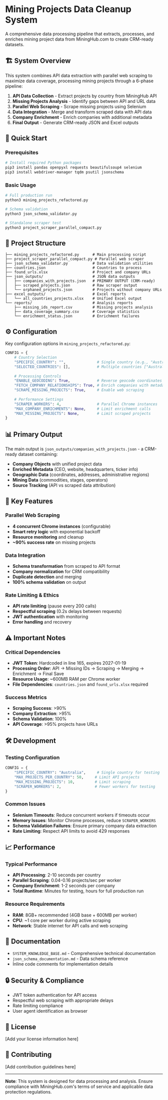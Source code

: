 # Mining Projects Data Cleanup System

A comprehensive data processing pipeline that extracts, processes, and enriches mining project data from MiningHub.com to create CRM-ready datasets.

## 🏗️ System Overview

This system combines API data extraction with parallel web scraping to maximize data coverage, processing mining projects through a 6-phase pipeline:

1. **API Data Collection** - Extract projects by country from MiningHub API
2. **Missing Projects Analysis** - Identify gaps between API and URL data
3. **Parallel Web Scraping** - Scrape missing projects using Selenium
4. **Data Integration** - Merge and transform scraped data with API data
5. **Company Enrichment** - Enrich companies with additional metadata
6. **Final Output** - Generate CRM-ready JSON and Excel outputs

## 🚀 Quick Start

### Prerequisites

```bash
# Install required Python packages
pip3 install pandas openpyxl requests beautifulsoup4 selenium 
pip3 install webdriver-manager tqdm psutil jsonschema
```

### Basic Usage

```bash
# Full production run
python3 mining_projects_refactored.py

# Schema validation
python3 json_schema_validator.py

# Standalone scraper test
python3 project_scraper_parallel_compact.py
```

## 📁 Project Structure

```
├── mining_projects_refactored.py      # Main processing script
├── project_scraper_parallel_compact.py # Parallel web scraper
├── json_schema_validator.py           # Data validation utilities
├── countries.json                     # Countries to process
├── found_urls.xlsx                    # Project and company URLs
├── json_outputs/                      # JSON data outputs
│   ├── companies_with_projects.json   # PRIMARY OUTPUT (CRM-ready)
│   ├── scraped_projects.json          # Raw scraper output
│   └── orphaned_projects.json         # Projects without company URLs
├── excel_outputs/                     # Excel reports
│   └── all_countries_projects.xlsx    # Unified Excel output
└── reports/                           # Analysis reports
    ├── missing_ids_report.csv         # Missing projects analysis
    ├── data_coverage_summary.csv      # Coverage statistics
    └── enrichment_status.json         # Enrichment failures
```

## ⚙️ Configuration

Key configuration options in `mining_projects_refactored.py`:

```python
CONFIG = {
    # Country Selection
    "SPECIFIC_COUNTRY": "",              # Single country (e.g., "Australia")
    "SELECTED_COUNTRIES": [],            # Multiple countries ["Australia", "Canada"]
    
    # Processing Controls
    "ENABLE_GEOCODING": True,            # Reverse geocode coordinates
    "FETCH_COMPANY_RELATIONSHIPS": True, # Enrich companies with metadata
    "SCRAPE_MISSING_PROJECTS": True,     # Enable web scraping
    
    # Performance Settings
    "SCRAPER_WORKERS": 4,                # Parallel Chrome instances
    "MAX_COMPANY_ENRICHMENTS": None,     # Limit enrichment calls
    "MAX_MISSING_PROJECTS": None,        # Limit scraped projects
}
```

## 📊 Primary Output

The main output is `json_outputs/companies_with_projects.json` - a CRM-ready dataset containing:

- **Company Objects** with unified project data
- **Enriched Metadata** (CEO, website, headquarters, ticker info)
- **Geographic Data** (coordinates, addresses, administrative regions)
- **Mining Data** (commodities, stages, operators)
- **Source Tracking** (API vs scraped data attribution)

## 🔧 Key Features

### Parallel Web Scraping
- **4 concurrent Chrome instances** (configurable)
- **Smart retry logic** with exponential backoff
- **Resource monitoring** and cleanup
- **~90% success rate** on missing projects

### Data Integration
- **Schema transformation** from scraped to API format
- **Company normalization** for CRM compatibility  
- **Duplicate detection** and merging
- **100% schema validation** on output

### Rate Limiting & Ethics
- **API rate limiting** (pause every 200 calls)
- **Respectful scraping** (0.2s delays between requests)
- **JWT authentication** with monitoring
- **Error handling** and recovery

## ⚠️ Important Notes

### Critical Dependencies
- **JWT Token**: Hardcoded in line 165, expires 2027-01-19
- **Processing Order**: API → Missing IDs → Scraping → Merging → Enrichment → Final Save
- **Resource Usage**: ~600MB RAM per Chrome worker
- **File Dependencies**: `countries.json` and `found_urls.xlsx` required

### Success Metrics
- **Scraping Success**: >90%
- **Company Extraction**: >95%
- **Schema Validation**: 100%
- **API Coverage**: >95% projects have URLs

## 🛠️ Development

### Testing Configuration
```python
CONFIG = {
    "SPECIFIC_COUNTRY": "Australia",     # Single country for testing
    "MAX_PROJECTS_PER_COUNTRY": 50,     # Limit API projects
    "MAX_MISSING_PROJECTS": 10,         # Limit scraping
    "SCRAPER_WORKERS": 2,               # Fewer workers for testing
}
```

### Common Issues
- **Selenium Timeouts**: Reduce concurrent workers if timeouts occur
- **Memory Issues**: Monitor Chrome processes, reduce `SCRAPER_WORKERS`
- **Schema Validation Failures**: Ensure primary company data extraction
- **Rate Limiting**: Respect API limits to avoid 429 responses

## 📈 Performance

### Typical Performance
- **API Processing**: 2-10 seconds per country
- **Parallel Scraping**: 0.04-0.16 projects/sec per worker
- **Company Enrichment**: 1-2 seconds per company
- **Total Runtime**: Minutes for testing, hours for full production run

### Resource Requirements
- **RAM**: 8GB+ recommended (4GB base + 600MB per worker)
- **CPU**: ~1 core per worker during active scraping
- **Network**: Stable internet for API calls and web scraping

## 📝 Documentation

- `SYSTEM_KNOWLEDGE_BASE.md` - Comprehensive technical documentation
- `json_schema_documentation.md` - Data schema reference
- Inline code comments for implementation details

## 🔒 Security & Compliance

- JWT token authentication for API access
- Respectful web scraping with appropriate delays
- Rate limiting compliance
- User agent identification as browser

## 📄 License

[Add your license information here]

## 🤝 Contributing

[Add contribution guidelines here]

---

**Note**: This system is designed for data processing and analysis. Ensure compliance with MiningHub.com's terms of service and applicable data protection regulations.
